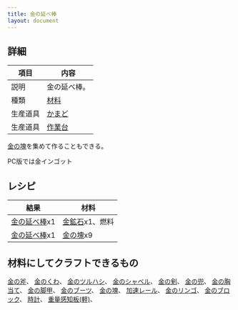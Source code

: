 ```yaml
---
title: 金の延べ棒
layout: document
---
```

## 詳細

|項目|内容|
|---|---|
|説明|金の延べ棒。|
|種類|[材料](材料)|
|生産道具|[かまど](かまど)|
|生産道具|[作業台](作業台)|

[金の塊](金の塊)を集めて作ることもできる。

PC版では金インゴット

## レシピ

|結果|材料|
|---|---|
|[金の延べ棒](金の延べ棒)x1|[金鉱石](金鉱石)x1、燃料|
|[金の延べ棒](金の延べ棒)x1|[金の塊](金の塊)x9|

## 材料にしてクラフトできるもの

[金の斧](鉄の斧)、
[金のくわ](金のくわ)、
[金のツルハシ](鉄のツルハシ)、
[金のシャベル](鉄のシャベル)、
[金の剣](金の剣)、
[金の兜](金の兜)、
[金の胸当て](金の胸当て)、
[金の脚甲](金の脚甲)、
[金のブーツ](金のブーツ)、
[金の塊](金の塊)、
[加速レール](加速レール)、
[金のリンゴ](金のリンゴ)、
[金のブロック](金のブロック)、
[時計](時計)、
[重量感知板(軽)](重量感知板(軽))、
